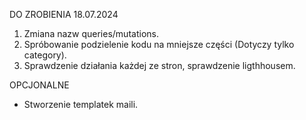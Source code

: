 DO ZROBIENIA 18.07.2024

1. Zmiana nazw queries/mutations.
2. Spróbowanie podzielenie kodu na mniejsze części (Dotyczy tylko category).
3. Sprawdzenie działania każdej ze stron, sprawdzenie ligthhousem.

OPCJONALNE

- Stworzenie templatek maili.
